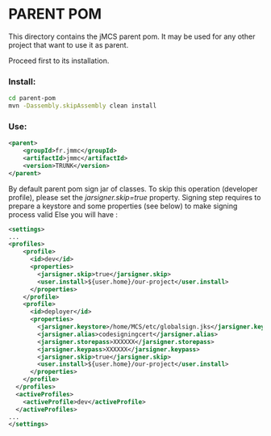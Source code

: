 PARENT POM
==========

This directory contains the jMCS parent pom.
It may be used for any other project that want to use it as parent.

Proceed first to its installation.

### Install:

```bash
cd parent-pom
mvn -Dassembly.skipAssembly clean install
```

### Use:

```xml
<parent>
    <groupId>fr.jmmc</groupId>
    <artifactId>jmmc</artifactId>
    <version>TRUNK</version>    
</parent>
```

By default parent pom sign jar of classes. To skip this operation (developer profile), please set the *jarsigner.skip=true* property.
Signing step requires to prepare a keystore and some properties (see below) to make signing process valid
Else you will have :

```xml
<settings>
...
<profiles>
    <profile>
      <id>dev</id>
      <properties>
        <jarsigner.skip>true</jarsigner.skip>
        <user.install>${user.home}/our-project</user.install>
      </properties>
    </profile>
    <profile>
      <id>deployer</id>
      <properties>
        <jarsigner.keystore>/home/MCS/etc/globalsign.jks</jarsigner.keystore>
        <jarsigner.alias>codesigningcert</jarsigner.alias>
        <jarsigner.storepass>XXXXXX</jarsigner.storepass>
        <jarsigner.keypass>XXXXXX</jarsigner.keypass>
        <jarsigner.skip>true</jarsigner.skip>
        <user.install>${user.home}/our-project</user.install>
      </properties>
    </profile>
  </profiles>
  <activeProfiles>
    <activeProfile>dev</activeProfile>
  </activeProfiles>
...
</settings>
```


